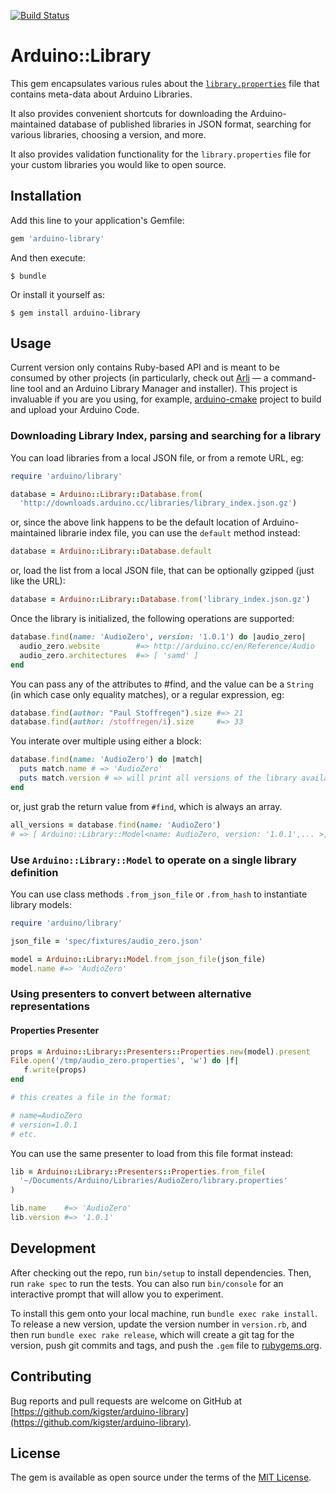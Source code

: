 [![Build Status](https://travis-ci.org/kigster/arduino-library.svg?branch=master)](https://travis-ci.org/kigster/arduino-library)

# Arduino::Library

This gem encapsulates various rules about the [`library.properties`](https://github.com/arduino/Arduino/wiki/Arduino-IDE-1.5:-Library-specification#library-metadata) file that contains meta-data about Arduino Libraries.

It also provides convenient shortcuts for downloading the Arduino-maintained database of published libraries in JSON format, searching for various libraries, choosing a version, and more.

It also provides validation functionality for the `library.properties` file for your custom libraries you would like to open source.
 

## Installation

Add this line to your application's Gemfile:

```ruby
gem 'arduino-library'
```

And then execute:

    $ bundle

Or install it yourself as:

    $ gem install arduino-library

## Usage

Current version only contains Ruby-based API and is meant to be consumed by other projects (in particularly, check out [Arli](https://github.com/kigster/arli) — a command-line tool and an Arduino Library Manager and installer). This project is invaluable if you are you using, for example, [arduino-cmake](https://github.com/arduino-cmake/arduino-cmake) project to build and upload your Arduino Code.

### Downloading Library Index, parsing and searching for a library

You can load libraries from a local JSON file, or from a remote URL, eg:  

```ruby 
require 'arduino/library'

database = Arduino::Library::Database.from(
  'http://downloads.arduino.cc/libraries/library_index.json.gz')
```

or, since the above link happens to be the default location of Arduino-maintained librarie index file, you can use the `default` method instead:

```ruby
database = Arduino::Library::Database.default
```

or, load the list from a local JSON file, that can be optionally gzipped (just like the URL):

```ruby
database = Arduino::Library::Database.from('library_index.json.gz')
```


Once the library is initialized, the following operations are supported:

```ruby
database.find(name: 'AudioZero', version: '1.0.1') do |audio_zero|
  audio_zero.website        #=> http://arduino.cc/en/Reference/Audio
  audio_zero.architectures  #=> [ 'samd' ] 
end
```

You can pass any of the attributes to #find, and the value can be a `String` (in which case only equality matches), or a regular expression, eg:

```ruby
database.find(author: "Paul Stoffregen").size #=> 21
database.find(author: /stoffregen/i).size     #=> 33
```

You interate over multiple using either a block:

```ruby
database.find(name: 'AudioZero') do |match|
  puts match.name # => 'AudioZero'
  puts match.version # => will print all versions of the library available
end
```

or, just grab the return value from `#find`, which is always an array.

```ruby
all_versions = database.find(name: 'AudioZero')
# => [ Arduino::Library::Model<name: AudioZero, version: '1.0.1',... >, .. ]
```

### Use `Arduino::Library::Model` to operate on a single library definition

You can use class methods `.from_json_file` or `.from_hash` to instantiate library models:

```ruby
require 'arduino/library'

json_file = 'spec/fixtures/audio_zero.json'

model = Arduino::Library::Model.from_json_file(json_file)
model.name #=> 'AudioZero'
```

### Using presenters to convert between alternative representations

#### Properties Presenter

```ruby
props = Arduino::Library::Presenters::Properties.new(model).present
File.open('/tmp/audio_zero.properties', 'w') do |f|
   f.write(props)
end

# this creates a file in the format:

# name=AudioZero
# version=1.0.1
# etc.
```

You can use the same presenter to load from this file format instead:

```ruby
lib = Arduino::Library::Presenters::Properties.from_file(
  '~/Documents/Arduino/Libraries/AudioZero/library.properties'
)

lib.name    #=> 'AudioZero'
lib.version #=> '1.0.1'
```

## Development

After checking out the repo, run `bin/setup` to install dependencies. Then, run `rake spec` to run the tests. You can also run `bin/console` for an interactive prompt that will allow you to experiment.

To install this gem onto your local machine, run `bundle exec rake install`. To release a new version, update the version number in `version.rb`, and then run `bundle exec rake release`, which will create a git tag for the version, push git commits and tags, and push the `.gem` file to [rubygems.org](https://rubygems.org).

## Contributing

Bug reports and pull requests are welcome on GitHub at [https://github.com/kigster/arduino-library](https://github.com/kigster/arduino-library).

## License

The gem is available as open source under the terms of the [MIT License](http://opensource.org/licenses/MIT).
